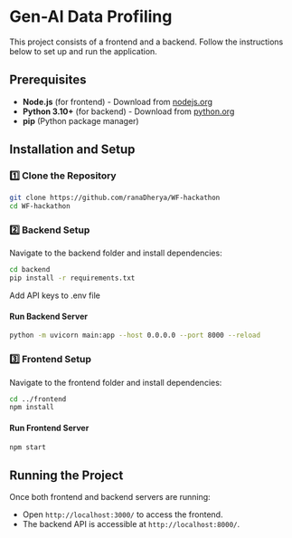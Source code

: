 # Gen-AI Data Profiling

This project consists of a frontend and a backend. Follow the instructions below to set up and run the application.

## Prerequisites
- **Node.js** (for frontend) - Download from [nodejs.org](https://nodejs.org/)
- **Python 3.10+** (for backend) - Download from [python.org](https://www.python.org/)
- **pip** (Python package manager)

## Installation and Setup

### 1️⃣ Clone the Repository
```sh
git clone https://github.com/ranaDherya/WF-hackathon
cd WF-hackathon
```

### 2️⃣ Backend Setup
Navigate to the backend folder and install dependencies:
```sh
cd backend
pip install -r requirements.txt
```

Add API keys to .env file

#### Run Backend Server
```sh
python -m uvicorn main:app --host 0.0.0.0 --port 8000 --reload
```

### 3️⃣ Frontend Setup
Navigate to the frontend folder and install dependencies:
```sh
cd ../frontend
npm install
```

#### Run Frontend Server
```sh
npm start
```

## Running the Project
Once both frontend and backend servers are running:
- Open `http://localhost:3000/` to access the frontend.
- The backend API is accessible at `http://localhost:8000/`.

